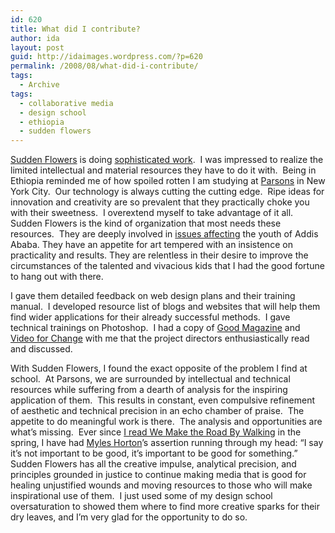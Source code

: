 ```yaml
---
id: 620
title: What did I contribute?
author: ida
layout: post
guid: http://idaimages.wordpress.com/?p=620
permalink: /2008/08/what-did-i-contribute/
tags:
  - Archive
tags:
  - collaborative media
  - design school
  - ethiopia
  - sudden flowers
---
```

[Sudden Flowers][1] is doing [sophisticated work][2].  I was impressed to realize the limited intellectual and material resources they have to do it with.  Being in Ethiopia reminded me of how spoiled rotten I am studying at [Parsons][3] in New York City.  Our technology is always cutting the cutting edge.  Ripe ideas for innovation and creativity are so prevalent that they practically choke you with their sweetness.  I overextend myself to take advantage of it all.  Sudden Flowers is the kind of organization that most needs these resources.  They are deeply involved in [issues affecting][4] the youth of Addis Ababa. They have an appetite for art tempered with an insistence on practicality and results. They are relentless in their desire to improve the circumstances of the talented and vivacious kids that I had the good fortune to hang out with there.

I gave them detailed feedback on web design plans and their training manual.  I developed resource list of blogs and websites that will help them find wider applications for their already successful methods.  I gave technical trainings on Photoshop.  I had a copy of [Good Magazine][5] and [Video for Change][6] with me that the project directors enthusiastically read and discussed.

With Sudden Flowers, I found the exact opposite of the problem I find at school.  At Parsons, we are surrounded by intellectual and technical resources while suffering from a dearth of analysis for the inspiring application of them.  This results in constant, even compulsive refinement of aesthetic and technical precision in an echo chamber of praise.  The appetite to do meaningful work is there.  The analysis and opportunities are what’s missing.  Ever since [I read We Make the Road By Walking][7] in the spring, I have had [Myles Horton][8]’s assertion running through my head: “I say it’s not important to be good, it’s important to be good for something.”  Sudden Flowers has all the creative impulse, analytical precision, and principles grounded in justice to continue making media that is good for healing unjustified wounds and moving resources to those who will make inspirational use of them.  I just used some of my design school oversaturation to showed them where to find more creative sparks for their dry leaves, and I’m very glad for the opportunity to do so.

 [1]: http://www.suddenflowers.org/
 [2]: http://uncommonplaces.com/2008/08/28/sudden-flowers-collaborative-process/
 [3]: http://cdt.parsons.edu/
 [4]: http://uncommonplaces.com/2008/08/26/aids-in-ethiopia/
 [5]: http://www.goodmagazine.com/
 [6]: http://www.witness.org/index.php?option=com_content&task=view&id=277&Itemid=207
 [7]: http://uncommonplaces.com/2008/03/19/reflections-on-%E2%80%9Cwe-make-the-road-by-walking%E2%80%9D/
 [8]: http://en.wikipedia.org/wiki/Myles_Horton